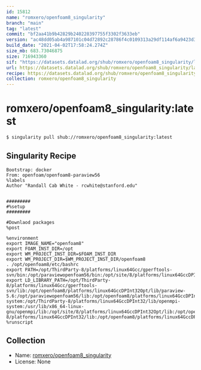 ```yaml
---
id: 15812
name: "romxero/openfoam8_singularity"
branch: "main"
tag: "latest"
commit: "bf2aa41b9b42829b240228397755f3302f3633eb"
version: "ac48dd05ab4a987101c04d72892c28786f4c0109313a29df114af6a9423d3dd5"
build_date: "2021-04-02T17:58:24.274Z"
size_mb: 683.73046875
size: 716943360
sif: "https://datasets.datalad.org/shub/romxero/openfoam8_singularity/latest/2021-04-02-bf2aa41b-ac48dd05/ac48dd05ab4a987101c04d72892c28786f4c0109313a29df114af6a9423d3dd5.sif"
url: https://datasets.datalad.org/shub/romxero/openfoam8_singularity/latest/2021-04-02-bf2aa41b-ac48dd05/
recipe: https://datasets.datalad.org/shub/romxero/openfoam8_singularity/latest/2021-04-02-bf2aa41b-ac48dd05/Singularity
collection: romxero/openfoam8_singularity
---
```


# romxero/openfoam8_singularity:latest

```bash
$ singularity pull shub://romxero/openfoam8_singularity:latest
```

## Singularity Recipe

```singularity
Bootstrap: docker
From: openfoam/openfoam8-paraview56
%labels
Author "Randall Cab White - rcwhite@stanford.edu"


#########
#%setup
#########

#Downlaod packages
%post

%environment
export IMAGE_NAME="openfoam8"
export FOAM_INST_DIR=/opt
export WM_PROJECT_INST_DIR=$FOAM_INST_DIR
export WM_PROJECT_DIR=$WM_PROJECT_INST_DIR/openfoam8
. /opt/openfoam8/etc/bashrc
export PATH=/opt/ThirdParty-8/platforms/linux64Gcc/gperftools-svn/bin:/opt/paraviewopenfoam56/bin:/opt/site/8/platforms/linux64GccDPInt32Opt/bin:/opt/openfoam8/platforms/linux64GccDPInt32Opt/bin:/opt/openfoam8/bin:/opt/openfoam8/wmake:$PATH
export LD_LIBRARY_PATH=/opt/ThirdParty-8/platforms/linux64Gcc/gperftools-svn/lib:/opt/openfoam8/platforms/linux64GccDPInt32Opt/lib/paraview-5.6:/opt/paraviewopenfoam56/lib:/opt/openfoam8/platforms/linux64GccDPInt32Opt/lib/openmpi-system:/opt/ThirdParty-8/platforms/linux64GccDPInt32/lib/openmpi-system:/usr/lib/x86_64-linux-gnu/openmpi/lib:/opt/site/8/platforms/linux64GccDPInt32Opt/lib:/opt/openfoam8/platforms/linux64GccDPInt32Opt/lib:/opt/ThirdParty-8/platforms/linux64GccDPInt32/lib:/opt/openfoam8/platforms/linux64GccDPInt32Opt/lib/dummy:$LD_LIBRARY_PATH
%runscript
```

## Collection

 - Name: [romxero/openfoam8_singularity](https://github.com/romxero/openfoam8_singularity)
 - License: None

